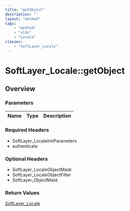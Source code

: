 ```yaml
---
title: "getObject"
description: ""
layout: "method"
tags:
    - "method"
    - "sldn"
    - "Locale"
classes:
    - "SoftLayer_Locale"
---
```

# SoftLayer_Locale::getObject
## Overview 


### Parameters 
|Name | Type | Description |
| --- | --- | --- |


### Required Headers
* SoftLayer_LocaleInitParameters
* authenticate

### Optional Headers
* SoftLayer_LocaleObjectMask
* SoftLayer_LocaleObjectFilter
* SoftLayer_ObjectMask

### Return Values
<a href='/reference/datatypes/SoftLayer_Locale'>SoftLayer_Locale </a>

